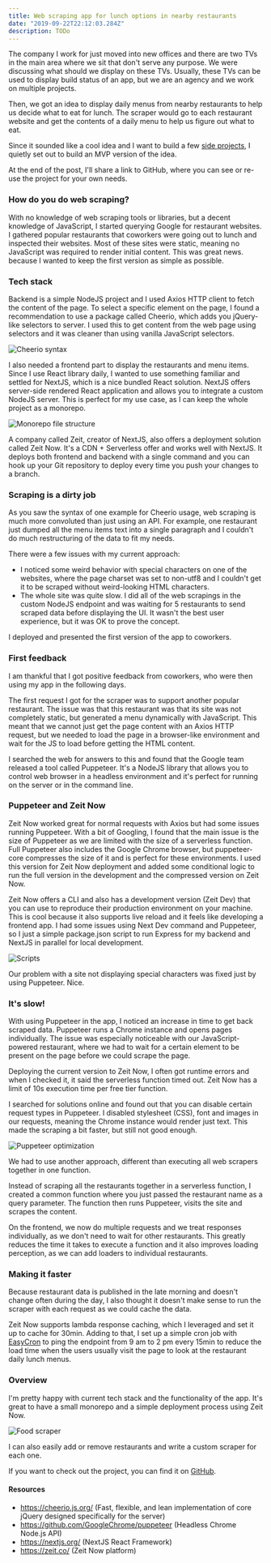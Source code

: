 ```yaml
---
title: Web scraping app for lunch options in nearby restaurants
date: "2019-09-22T22:12:03.284Z"
description: TODo
---
```


The company I work for just moved into new offices and there are two TVs in the main area where we sit that don't serve any purpose. We were discussing what should we display on these TVs. Usually, these TVs can be used to display build status of an app, but we are an agency and we work on multiple projects.

Then, we got an idea to display daily menus from nearby restaurants to help us decide what to eat for lunch. The scraper would go to each restaurant website and get the contents of a daily menu to help us figure out what to eat.

Since it sounded like a cool idea and I want to build a few [side projects](https://devhealth.io/side-projects/), I quietly set out to build an MVP version of the idea.

At the end of the post, I'll share a link to GitHub, where you can see or re-use the project for your own needs.

### How do you do web scraping?

With no knowledge of web scraping tools or libraries, but a decent knowledge of JavaScript, I started querying Google for restaurant websites. I gathered popular restaurants that coworkers were going out to lunch and inspected their websites. Most of these sites were static, meaning no JavaScript was required to render initial content. This was great news. because I wanted to keep the first version as simple as possible.

### Tech stack

Backend is a simple NodeJS project and I used Axios HTTP client to fetch the content of the page. To select a specific element on the page, I found a recommendation to use a package called Cheerio, which adds you jQuery-like selectors to server. I used this to get content from the web page using selectors and it was cleaner than using vanilla JavaScript selectors.

![Cheerio syntax](./cheerio.png)

I also needed a frontend part to display the restaurants and menu items. Since I use React library daily, I wanted to use something familiar and settled for NextJS, which is a nice bundled React solution. NextJS offers server-side rendered React application and allows you to integrate a custom NodeJS server. This is perfect for my use case, as I can keep the whole project as a monorepo.

![Monorepo file structure](./file-structure.png)

A company called Zeit, creator of NextJS, also offers a deployment solution called Zeit Now. It's a CDN + Serverless offer and works well with NextJS. It deploys both frontend and backend with a single command and you can hook up your Git repository to deploy every time you push your changes to a branch.

### Scraping is a dirty job

As you saw the syntax of one example for Cheerio usage, web scraping is much more convoluted than just using an API. For example, one restaurant just dumped all the menu items text into a single paragraph and I couldn't do much restructuring of the data to fit my needs.

There were a few issues with my current approach:

- I noticed some weird behavior with special characters on one of the websites, where the page charset was set to non-utf8 and I couldn't get it to be scraped without weird-looking HTML characters.
- The whole site was quite slow. I did all of the web scrapings in the custom NodeJS endpoint and was waiting for 5 restaurants to send scraped data before displaying the UI. It wasn't the best user experience, but it was OK to prove the concept.

I deployed and presented the first version of the app to coworkers.

### First feedback

I am thankful that I got positive feedback from coworkers, who were then using my app in the following days.

The first request I got for the scraper was to support another popular restaurant. The issue was that this restaurant was that its site was not completely static, but generated a menu dynamically with JavaScript. This meant that we cannot just get the page content with an Axios HTTP request, but we needed to load the page in a browser-like environment and wait for the JS to load before getting the HTML content.

I searched the web for answers to this and found that the Google team released a tool called Puppeteer. It's a NodeJS library that allows you to control web browser in a headless environment and it's perfect for running on the server or in the command line.

### Puppeteer and Zeit Now

Zeit Now worked great for normal requests with Axios but had some issues running Puppeteer. With a bit of Googling, I found that the main issue is the size of Puppeteer as we are limited with the size of a serverless function. Full Puppeteer also includes the Google Chrome browser, but puppeteer-core compresses the size of it and is perfect for these environments. I used this version for Zeit Now deployment and added some conditional logic to run the full version in the development and the compressed version on Zeit Now.

Zeit Now offers a CLI and also has a development version (Zeit Dev) that you can use to reproduce their production environment on your machine. This is cool because it also supports live reload and it feels like developing a frontend app. I had some issues using Next Dev command and Puppeteer, so I just a simple package.json script to run Express for my backend and NextJS in parallel for local development.

![Scripts](./package-json.png)

Our problem with a site not displaying special characters was fixed just by using Puppeteer. Nice.

### It's slow!

With using Puppeteer in the app, I noticed an increase in time to get back scraped data. Puppeteer runs a Chrome instance and opens pages individually. The issue was especially noticeable with our JavaScript-powered restaurant, where we had to wait for a certain element to be present on the page before we could scrape the page.

Deploying the current version to Zeit Now, I often got runtime errors and when I checked it, it said the serverless function timed out. Zeit Now has a limit of 10s execution time per free tier function.

I searched for solutions online and found out that you can disable certain request types in Puppeteer. I disabled stylesheet (CSS), font and images in our requests, meaning the Chrome instance would render just text. This made the scraping a bit faster, but still not good enough.

![Puppeteer optimization](./puppeteer-optimization.png)

We had to use another approach, different than executing all web scrapers together in one function.

Instead of scraping all the restaurants together in a serverless function, I created a common function where you just passed the restaurant name as a query parameter. The function then runs Puppeteer, visits the site and scrapes the content.

On the frontend, we now do multiple requests and we treat responses individually, as we don't need to wait for other restaurants. This greatly reduces the time it takes to execute a function and it also improves loading perception, as we can add loaders to individual restaurants.

### Making it faster

Because restaurant data is published in the late morning and doesn't change often during the day, I also thought it doesn't make sense to run the scraper with each request as we could cache the data.

Zeit Now supports lambda response caching, which I leveraged and set it up to cache for 30min. Adding to that, I set up a simple cron job with [EasyCron](https://www.easycron.com) to ping the endpoint from 9 am to 2 pm every 15min to reduce the load time when the users usually visit the page to look at the restaurant daily lunch menus.

### Overview

I'm pretty happy with current tech stack and the functionality of the app. It's great to have a small monorepo and a simple deployment process using Zeit Now.

![Food scraper](./food-scraper.png)

I can also easily add or remove restaurants and write a custom scraper for each one.

If you want to check out the project, you can find it on [GitHub](https://github.com/jamzi/food-scraper).

#### Resources

- https://cheerio.js.org/ (Fast, flexible, and lean implementation of core jQuery designed specifically for the server)
- https://github.com/GoogleChrome/puppeteer (Headless Chrome Node.js API)
- https://nextjs.org/ (NextJS React Framework)
- https://zeit.co/ (Zeit Now platform)
